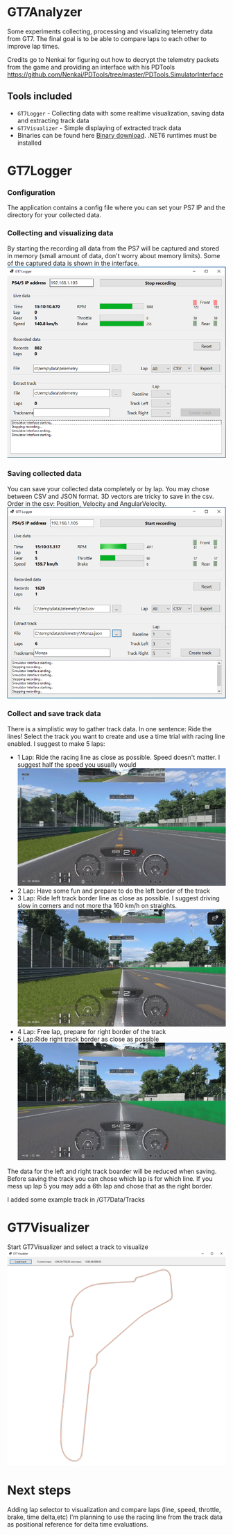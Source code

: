 # GT7Analyzer
Some experiments collecting, processing and visualizing telemetry data from GT7.
The final goal is to be able to compare laps to each other to improve lap times.

Credits go to Nenkai for figuring out how to decrypt the telemetry packets from the game and providing an interface with his PDTools https://github.com/Nenkai/PDTools/tree/master/PDTools.SimulatorInterface

## Tools included
* `GT7Logger` - Collecting data with some realtime visualization, saving data and extracting track data
* `GT7Visualizer` - Simple displaying of extracted track data
* Binaries can be found here <a href="https://github.com/RealJean42/GT7Analyzer/releases/tag/v0.1.0">Binary download</a>. .NET6 runtimes must be installed

# GT7Logger
### Configuration
The application contains a config file where you can set your PS7 IP and the directory for your collected data.
### Collecting and visualizing data
By starting the recording all data from the PS7 will be captured and stored in memory (small amount of data, don't worry about memory limits). Some of the captured data is shown in the interface.
<img src="https://github.com/RealJean42/GT7Analyzer/blob/master/Docs/Images/Collecting.PNG"></img>
### Saving collected data
You can save your collected data completely or by lap. You may chose between CSV and JSON format. 3D vectors are tricky to save in the csv. Order in the csv: Position, Velocity and AngularVelocity.
<img src="https://github.com/RealJean42/GT7Analyzer/blob/master/Docs/Images/Extracting.PNG"></img>
### Collect and save track data
There is a simplistic way to gather track data. In one sentence: Ride the lines!
Select the track you want to create and use a time trial with racing line enabled.
I suggest to make 5 laps:
* 1 Lap: Ride the racing line as close as possible. Speed doesn't matter. I suggest half the speed you usually would
<img src="https://github.com/RealJean42/GT7Analyzer/blob/master/Docs/Images/Raceline.jpg"></img>
* 2 Lap: Have some fun and prepare to do the left border of the track
* 3 Lap: Ride left track border line as close as possible. I suggest driving slow in corners and not more tha 160 km/h on straights.
<img src="https://github.com/RealJean42/GT7Analyzer/blob/master/Docs/Images/TrackLeft.jpg"></img>
* 4 Lap: Free lap, prepare for right border of the track
* 5 Lap:Ride right track border as close as possible
<img src="https://github.com/RealJean42/GT7Analyzer/blob/master/Docs/Images/TrackRight.jpg"></img>

The data for the left and right track boarder will be reduced when saving. Before saving the track you can chose which lap is for which line. If you mess up lap 5 you may add a 6th lap and chose that as the right border.

I added some example track in /GT7Data/Tracks
# GT7Visualizer
Start GT7Visualizer and select a track to visualize
<img src="https://github.com/RealJean42/GT7Analyzer/blob/master/Docs/Images/visualize.PNG"></img>
# Next steps
Adding lap selector to visualization and compare laps (line, speed, throttle, brake, time delta,etc)
I'm planning to use the racing line from the track data as positional reference for delta time evaluations.

